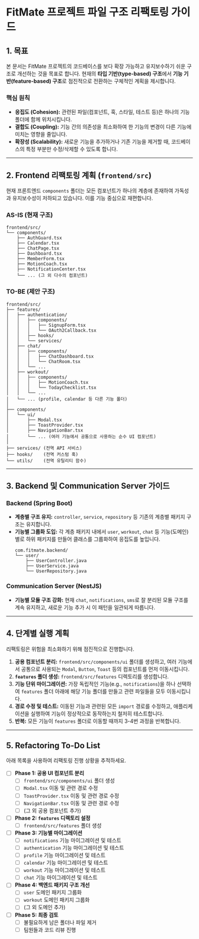 # FitMate 프로젝트 파일 구조 리팩토링 가이드

## 1. 목표

본 문서는 FitMate 프로젝트의 코드베이스를 보다 확장 가능하고 유지보수하기 쉬운 구조로 개선하는 것을 목표로 합니다. 현재의 **타입 기반(type-based) 구조**에서 **기능 기반(feature-based) 구조**로 점진적으로 전환하는 구체적인 계획을 제시합니다.

### 핵심 원칙
- **응집도 (Cohesion):** 관련된 파일(컴포넌트, 훅, 스타일, 테스트 등)은 하나의 기능 폴더에 함께 위치시킵니다.
- **결합도 (Coupling):** 기능 간의 의존성을 최소화하여 한 기능의 변경이 다른 기능에 미치는 영향을 줄입니다.
- **확장성 (Scalability):** 새로운 기능을 추가하거나 기존 기능을 제거할 때, 코드베이스의 특정 부분만 수정/삭제할 수 있도록 합니다.

---

## 2. Frontend 리팩토링 계획 (`frontend/src`)

현재 프론트엔드 `components` 폴더는 모든 컴포넌트가 하나의 계층에 존재하여 가독성과 유지보수성이 저하되고 있습니다. 이를 기능 중심으로 재편합니다.

### AS-IS (현재 구조)
```
frontend/src/
└── components/
    ├── AuthGuard.tsx
    ├── Calendar.tsx
    ├── ChatPage.tsx
    ├── Dashboard.tsx
    ├── MemberForm.tsx
    ├── MotionCoach.tsx
    ├── NotificationCenter.tsx
    └── ... (그 외 다수의 컴포넌트)
```

### TO-BE (제안 구조)
```
frontend/src/
├── features/
│   ├── authentication/
│   │   ├── components/
│   │   │   ├── SignupForm.tsx
│   │   │   └── OAuth2Callback.tsx
│   │   ├── hooks/
│   │   └── services/
│   ├── chat/
│   │   ├── components/
│   │   │   ├── ChatDashboard.tsx
│   │   │   └── ChatRoom.tsx
│   │   └── ...
│   ├── workout/
│   │   ├── components/
│   │   │   ├── MotionCoach.tsx
│   │   │   └── TodayChecklist.tsx
│   │   └── ...
│   └── ... (profile, calendar 등 다른 기능 폴더)
│
├── components/
│   └── ui/
│       ├── Modal.tsx
│       ├── ToastProvider.tsx
│       ├── NavigationBar.tsx
│       └── ... (여러 기능에서 공통으로 사용하는 순수 UI 컴포넌트)
│
├── services/ (전역 API 서비스)
├── hooks/    (전역 커스텀 훅)
└── utils/    (전역 유틸리티 함수)
```

---

## 3. Backend 및 Communication Server 가이드

### Backend (Spring Boot)
- **계층별 구조 유지:** `controller`, `service`, `repository` 등 기존의 계층별 패키지 구조는 유지합니다.
- **기능별 그룹화 도입:** 각 계층 패키지 내에서 `user`, `workout`, `chat` 등 기능(도메인)별로 하위 패키지를 만들어 클래스를 그룹화하여 응집도를 높입니다.
  ```
  com.fitmate.backend/
  └── user/
      ├── UserController.java
      ├── UserService.java
      └── UserRepository.java
  ```

### Communication Server (NestJS)
- **기능별 모듈 구조 강화:** 현재 `chat`, `notifications`, `sms`로 잘 분리된 모듈 구조를 계속 유지하고, 새로운 기능 추가 시 이 패턴을 일관되게 따릅니다.

---

## 4. 단계별 실행 계획

리팩토링은 위험을 최소화하기 위해 점진적으로 진행합니다.

1.  **공용 컴포넌트 분리:** `frontend/src/components/ui` 폴더를 생성하고, 여러 기능에서 공통으로 사용되는 `Modal`, `Button`, `Toast` 등의 컴포넌트를 먼저 이동시킵니다.
2.  **`features` 폴더 생성:** `frontend/src/features` 디렉토리를 생성합니다.
3.  **기능 단위 마이그레이션:** 가장 독립적인 기능(e.g., `notifications`)을 하나 선택하여 `features` 폴더 아래에 해당 기능 폴더를 만들고 관련 파일들을 모두 이동시킵니다.
4.  **경로 수정 및 테스트:** 이동된 기능과 관련된 모든 `import` 경로를 수정하고, 애플리케이션을 실행하여 기능이 정상적으로 동작하는지 철저히 테스트합니다.
5.  **반복:** 모든 기능이 `features` 폴더로 이동할 때까지 3-4번 과정을 반복합니다.

---

## 5. Refactoring To-Do List

아래 목록을 사용하여 리팩토링 진행 상황을 추적하세요.

- [ ] **Phase 1: 공용 UI 컴포넌트 분리**
  - [ ] `frontend/src/components/ui` 폴더 생성
  - [ ] `Modal.tsx` 이동 및 관련 경로 수정
  - [ ] `ToastProvider.tsx` 이동 및 관련 경로 수정
  - [ ] `NavigationBar.tsx` 이동 및 관련 경로 수정
  - [ ] (그 외 공용 컴포넌트 추가)

- [ ] **Phase 2: `features` 디렉토리 설정**
  - [ ] `frontend/src/features` 폴더 생성

- [ ] **Phase 3: 기능별 마이그레이션**
  - [ ] `notifications` 기능 마이그레이션 및 테스트
  - [ ] `authentication` 기능 마이그레이션 및 테스트
  - [ ] `profile` 기능 마이그레이션 및 테스트
  - [ ] `calendar` 기능 마이그레이션 및 테스트
  - [ ] `workout` 기능 마이그레이션 및 테스트
  - [ ] `chat` 기능 마이그레이션 및 테스트

- [ ] **Phase 4: 백엔드 패키지 구조 개선**
  - [ ] `user` 도메인 패키지 그룹화
  - [ ] `workout` 도메인 패키지 그룹화
  - [ ] (그 외 도메인 추가)

- [ ] **Phase 5: 최종 검토**
  - [ ] 불필요하게 남은 폴더나 파일 제거
  - [ ] 팀원들과 코드 리뷰 진행

